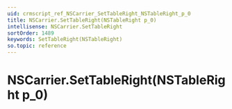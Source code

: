 ```yaml
---
uid: crmscript_ref_NSCarrier_SetTableRight_NSTableRight_p_0
title: NSCarrier.SetTableRight(NSTableRight p_0)
intellisense: NSCarrier.SetTableRight
sortOrder: 1489
keywords: SetTableRight(NSTableRight)
so.topic: reference
---
```


# NSCarrier.SetTableRight(NSTableRight p_0)

